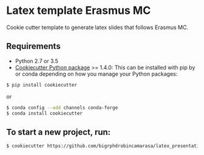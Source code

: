 # Latex template Erasmus MC

Cookie cutter template to generate latex slides that follows Erasmus MC.

## Requirements
 - Python 2.7 or 3.5
 - [Cookiecutter Python package](http://cookiecutter.readthedocs.org/en/latest/installation.html) >= 1.4.0: This can be installed with pip by or conda depending on how you manage your Python packages:

``` bash
$ pip install cookiecutter
```

or

``` bash
$ conda config --add channels conda-forge
$ conda install cookiecutter
```


## To start a new project, run:
``` bash
$ cookiecutter https://github.com/bigrphdrobincamarasa/latex_presentation_erasmusmc.git
```


